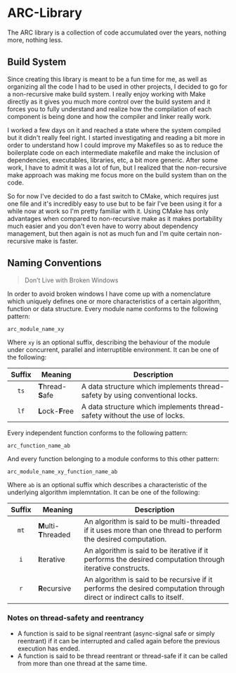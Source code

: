 ARC-Library
===========

The ARC library is a collection of code accumulated over the years, nothing more, nothing less.

Build System
----

Since creating this library is meant to be a fun time for me, as well as organizing all the code I had to be used in other projects, I decided to go for a non-recursive make build system.  I really enjoy working with Make directly as it gives you much more control over the build system and it forces you to fully understand and realize how the compilation of each component is being done and how the compiler and linker really work.

I worked a few days on it and reached a state where the system compiled but it didn't really feel right. I started investigating and reading a bit more in order to understand how I could improve my Makefiles so as to reduce the boilerplate code on each intermediate makefile and make the inclusion of dependencies, executables, libraries, etc, a bit more generic. After some work, I have to admit it was a lot of fun, but I realized that the non-recursive make approach was making me focus more on the build system than on the code.

So for now I've decided to do a fast switch to CMake, which requires just one file and it's incredibly easy to use but to be fair I've been using it for a while now at work so I'm pretty familiar with it. Using CMake has only advantages when compared to non-recursive make as it makes portability much easier and you don't even have to worry about dependency management, but then again is not as much fun and I'm quite certain non-recursive make is faster.



Naming Conventions
----

> Don’t Live with Broken Windows

In order to avoid broken windows I have come up with a nomenclature which uniquely defines one or more characteristics of a certain algorithm, function or data structure. Every module name conforms to the following pattern:

```
arc_module_name_xy
```

Where `xy` is an optional suffix, describing the behaviour of the module under concurrent, parallel and interruptible environment. It can be one of the following:

| Suffix | Meaning                                 | Description  |
| :---:  | --------------------------------------- | ------------ |
| `ts`   | <b>T</b>hread-<b>S</b>afe      | A data structure which implements thread-safety by using conventional locks. |
| `lf`   | <b>L</b>ock-<b>F</b>ree | A data structure which implements thread-safety without the use of locks. |


Every independent function conforms to the following pattern:

```
arc_function_name_ab
```

And every function belonging to a module conforms to this other pattern:

```
arc_module_name_xy_function_name_ab
```

Where `ab` is an optional suffix which describes a characteristic of the underlying algorithm implemntation. It can be one of the following:

| Suffix | Meaning                                 | Description  |
| :---:  | --------------------------------------- | ------------ |
| `mt`   | <b>M</b>ulti-<b>T</b>hreaded            | An algorithm is said to be multi-threaded if it uses more than one thread to perform the desired computation. |
| `i`    | <b>I</b>terative                        | An algorithm is said to be iterative if it performs the desired computation through iterative constructs. |
| `r`    | <b>R</b>ecursive                        | An algorithm is said to be recursive if it performs the desired computation through direct or indirect calls to itself. |


### Notes on thread-safety and reentrancy

* A function is said to be signal reentrant (async-signal safe or simply reentrant) if it can be interrupted and called again before the previous execution has ended. 
* A function is said to be thread reentrant or thread-safe if it can be called from more than one thread at the same time.



